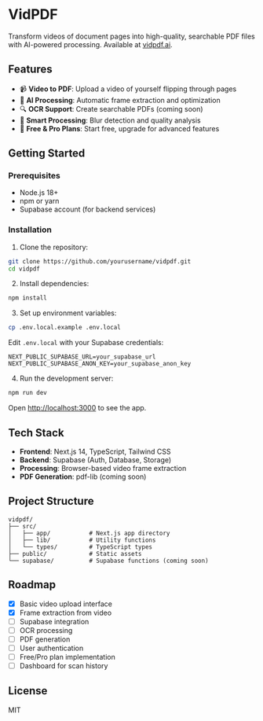 # VidPDF

Transform videos of document pages into high-quality, searchable PDF files with AI-powered processing. Available at [vidpdf.ai](https://vidpdf.ai).

## Features

- 📹 **Video to PDF**: Upload a video of yourself flipping through pages
- 🤖 **AI Processing**: Automatic frame extraction and optimization
- 🔍 **OCR Support**: Create searchable PDFs (coming soon)
- 💫 **Smart Processing**: Blur detection and quality analysis
- 🎯 **Free & Pro Plans**: Start free, upgrade for advanced features

## Getting Started

### Prerequisites

- Node.js 18+ 
- npm or yarn
- Supabase account (for backend services)

### Installation

1. Clone the repository:
```bash
git clone https://github.com/yourusername/vidpdf.git
cd vidpdf
```

2. Install dependencies:
```bash
npm install
```

3. Set up environment variables:
```bash
cp .env.local.example .env.local
```

Edit `.env.local` with your Supabase credentials:
```
NEXT_PUBLIC_SUPABASE_URL=your_supabase_url
NEXT_PUBLIC_SUPABASE_ANON_KEY=your_supabase_anon_key
```

4. Run the development server:
```bash
npm run dev
```

Open [http://localhost:3000](http://localhost:3000) to see the app.

## Tech Stack

- **Frontend**: Next.js 14, TypeScript, Tailwind CSS
- **Backend**: Supabase (Auth, Database, Storage)
- **Processing**: Browser-based video frame extraction
- **PDF Generation**: pdf-lib (coming soon)

## Project Structure

```
vidpdf/
├── src/
│   ├── app/           # Next.js app directory
│   ├── lib/           # Utility functions
│   └── types/         # TypeScript types
├── public/            # Static assets
└── supabase/          # Supabase functions (coming soon)
```

## Roadmap

- [x] Basic video upload interface
- [x] Frame extraction from video
- [ ] Supabase integration
- [ ] OCR processing
- [ ] PDF generation
- [ ] User authentication
- [ ] Free/Pro plan implementation
- [ ] Dashboard for scan history

## License

MIT